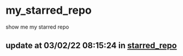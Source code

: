 # my_starred_repo
show me my starred repo

update at 03/02/22 08:15:24 in [starred_repo](./index.html)
---

